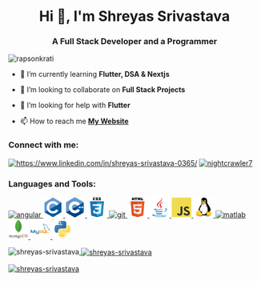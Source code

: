 <h1 align="center">Hi 👋, I'm Shreyas Srivastava</h1>
<h3 align="center">A Full Stack Developer and a Programmer</h3>

<p align="left"> <img src="https://komarev.com/ghpvc/?username=rapsonkrati&label=Profile%20views&color=0e75b6&style=flat" alt="rapsonkrati" /> </p>

- 🌱 I’m currently learning **Flutter, DSA & Nextjs**

- 👯 I’m looking to collaborate on **Full Stack Projects**

- 🤝 I’m looking for help with **Flutter**

- 📫 How to reach me **[My Website](https://shreyassrivastava.ml/)**

<h3 align="left">Connect with me:</h3>
<p align="left">
<a href="https://www.linkedin.com/in/shreyas-srivastava-0365/" target="blank"><img align="center" src="https://raw.githubusercontent.com/rahuldkjain/github-profile-readme-generator/master/src/images/icons/Social/linked-in-alt.svg" alt="https://www.linkedin.com/in/shreyas-srivastava-0365/" height="30" width="40" /></a>
<a href="https://www.codechef.com/users/shreyas-srivastava" target="blank"><img align="center" src="https://cdn.jsdelivr.net/npm/simple-icons@3.1.0/icons/codechef.svg" alt="nightcrawler7" height="30" width="40" /></a>
</p>

<h3 align="left">Languages and Tools:</h3>
<p align="left"> <a href="https://angular.io" target="_blank" rel="noreferrer"> <img src="https://angular.io/assets/images/logos/angular/angular.svg" alt="angular" width="40" height="40"/> </a> <a href="https://www.cprogramming.com/" target="_blank" rel="noreferrer"> <img src="https://raw.githubusercontent.com/devicons/devicon/master/icons/c/c-original.svg" alt="c" width="40" height="40"/> </a> <a href="https://www.w3schools.com/cpp/" target="_blank" rel="noreferrer"> <img src="https://raw.githubusercontent.com/devicons/devicon/master/icons/cplusplus/cplusplus-original.svg" alt="cplusplus" width="40" height="40"/> </a> <a href="https://www.w3schools.com/css/" target="_blank" rel="noreferrer"> <img src="https://raw.githubusercontent.com/devicons/devicon/master/icons/css3/css3-original-wordmark.svg" alt="css3" width="40" height="40"/> </a> <a href="https://git-scm.com/" target="_blank" rel="noreferrer"> <img src="https://www.vectorlogo.zone/logos/git-scm/git-scm-icon.svg" alt="git" width="40" height="40"/> </a> <a href="https://www.w3.org/html/" target="_blank" rel="noreferrer"> <img src="https://raw.githubusercontent.com/devicons/devicon/master/icons/html5/html5-original-wordmark.svg" alt="html5" width="40" height="40"/> </a> <a href="https://www.java.com" target="_blank" rel="noreferrer"> <img src="https://raw.githubusercontent.com/devicons/devicon/master/icons/java/java-original.svg" alt="java" width="40" height="40"/> </a> <a href="https://developer.mozilla.org/en-US/docs/Web/JavaScript" target="_blank" rel="noreferrer"> <img src="https://raw.githubusercontent.com/devicons/devicon/master/icons/javascript/javascript-original.svg" alt="javascript" width="40" height="40"/> </a> <a href="https://www.linux.org/" target="_blank" rel="noreferrer"> <img src="https://raw.githubusercontent.com/devicons/devicon/master/icons/linux/linux-original.svg" alt="linux" width="40" height="40"/> </a> <a href="https://www.mathworks.com/" target="_blank" rel="noreferrer"> <img src="https://upload.wikimedia.org/wikipedia/commons/2/21/Matlab_Logo.png" alt="matlab" width="40" height="40"/> </a> <a href="https://www.mongodb.com/" target="_blank" rel="noreferrer"> <img src="https://raw.githubusercontent.com/devicons/devicon/master/icons/mongodb/mongodb-original-wordmark.svg" alt="mongodb" width="40" height="40"/> </a> <a href="https://www.mysql.com/" target="_blank" rel="noreferrer"> <img src="https://raw.githubusercontent.com/devicons/devicon/master/icons/mysql/mysql-original-wordmark.svg" alt="mysql" width="40" height="40"/> </a><a href="https://www.python.org" target="_blank" rel="noreferrer"> <img src="https://raw.githubusercontent.com/devicons/devicon/master/icons/python/python-original.svg" alt="python" width="40" height="40"/> </a> <a href="https://reactjs.org/" target="_blank" rel="noreferrer"></p>

<p><img align="left" src="https://github-readme-stats.vercel.app/api/top-langs?username=shreyas-srivastava&show_icons=true&locale=en&layout=compact" alt="shreyas-srivastava" /></p>

<p>&nbsp;<img align="center" src="https://github-readme-stats.vercel.app/api?username=shreyas-srivastava&show_icons=true&locale=en" alt="shreyas-srivastava" /></p>

<p><img align="center" src="https://github-readme-streak-stats.herokuapp.com/?user=shreyas-srivastava&" alt="shreyas-srivastava" /></p>
